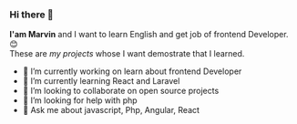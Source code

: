 ### Hi there 👋


**I'am Marvin** and I want to learn English and get job of frontend Developer.:blush:  
These are _my projects_ whose I want demostrate that I learned.

- 🔭 I’m currently working on learn about frontend Developer
- 🌱 I’m currently learning React and Laravel
- 👯 I’m looking to collaborate on open source projects
- 🤔 I’m looking for help with php
- 💬 Ask me about javascript, Php, Angular, React

